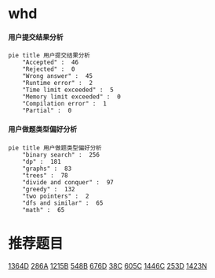 # whd

<!-- tabs:start -->



#### **用户提交结果分析**

```mermaid
pie title 用户提交结果分析
    "Accepted" :  46
    "Rejected" :  0
    "Wrong answer" :  45
    "Runtime error" :  2
    "Time limit exceeded" :  5
    "Memory limit exceeded" :  0
    "Compilation error" :  1
    "Partial" :  0
```

#### **用户做题类型偏好分析**

```mermaid
pie title 用户做题类型偏好分析
    "binary search" :  256
    "dp" :  181
    "graphs" :  83
    "trees" :  78
    "divide and conquer" :  97
    "greedy" :  132
    "two pointers" :  2
    "dfs and similar" :  65
    "math" :  65
```



<!-- tabs:end -->
# 推荐题目
[1364D](https://codeforces.com/contest/1364/problem/D)
[286A](https://codeforces.com/contest/286/problem/A)
[1215B](https://codeforces.com/contest/1215/problem/B)
[548B](https://codeforces.com/contest/548/problem/B)
[676D](https://codeforces.com/contest/676/problem/D)
[38C](https://codeforces.com/contest/38/problem/C)
[605C](https://codeforces.com/contest/605/problem/C)
[1446C](https://codeforces.com/contest/1446/problem/C)
[253D](https://codeforces.com/contest/253/problem/D)
[1423N](https://codeforces.com/contest/1423/problem/N)
